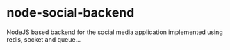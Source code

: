 # node-social-backend
NodeJS based backend for the social media application implemented using redis, socket and queue...
